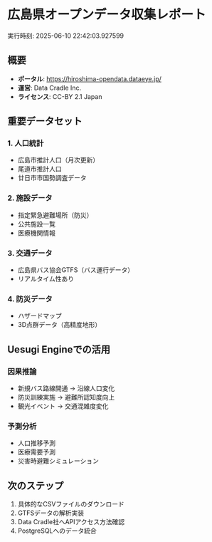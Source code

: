 # 広島県オープンデータ収集レポート

実行時刻: 2025-06-10 22:42:03.927599

## 概要
- **ポータル**: https://hiroshima-opendata.dataeye.jp/
- **運営**: Data Cradle Inc.
- **ライセンス**: CC-BY 2.1 Japan

## 重要データセット

### 1. 人口統計
- 広島市推計人口（月次更新）
- 尾道市推計人口
- 廿日市市国勢調査データ

### 2. 施設データ
- 指定緊急避難場所（防災）
- 公共施設一覧
- 医療機関情報

### 3. 交通データ
- 広島県バス協会GTFS（バス運行データ）
- リアルタイム性あり

### 4. 防災データ
- ハザードマップ
- 3D点群データ（高精度地形）

## Uesugi Engineでの活用

### 因果推論
- 新規バス路線開通 → 沿線人口変化
- 防災訓練実施 → 避難所認知度向上
- 観光イベント → 交通混雑度変化

### 予測分析
- 人口推移予測
- 医療需要予測
- 災害時避難シミュレーション

## 次のステップ
1. 具体的なCSVファイルのダウンロード
2. GTFSデータの解析実装
3. Data Cradle社へAPIアクセス方法確認
4. PostgreSQLへのデータ統合
